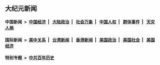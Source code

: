 ## 大纪元新闻

#### 中国新闻 &nbsp;>&nbsp; [中国经济](indexes/ncid283/README.md?04050045) &nbsp;| &nbsp; [大陆政治](indexes/ncid277/README.md?04050045) &nbsp;| &nbsp; [社会万象](indexes/ncid282/README.md?04050045) &nbsp;| &nbsp; [中国人权](indexes/ncid278/README.md?04050045) &nbsp;| &nbsp; [群体事件](indexes/ncid279/README.md?04050045) &nbsp;| &nbsp; [天灾人祸](indexes/ncid280/README.md?04050045)

#### 国际新闻 &nbsp;>&nbsp; [美中关系](indexes/nf1412576/README.md?04050045) &nbsp;| &nbsp; [台湾新闻](indexes/ncid1349361/README.md?04050045) &nbsp;| &nbsp; [香港新闻](indexes/ncid1349362/README.md?04050045) &nbsp;| &nbsp; [美国政治](indexes/ncid1078159/README.md?04050045) &nbsp;| &nbsp; [美国社会](indexes/ncid1078160/README.md?04050045) &nbsp;| &nbsp; [美国经济](indexes/ncid1078158/README.md?04050045)

#### 特别专题 &nbsp;>&nbsp; [中共百年历史](https://github.com/epoch-news/epoch-special/blob/master/README.md?04050045)  
